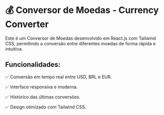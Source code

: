 # 💰 Conversor de Moedas - Currency Converter

Este é um Conversor de Moedas desenvolvido em React.js com Tailwind CSS, permitindo a conversão entre diferentes moedas de forma rápida e intuitiva.

## Funcionalidades:

✅ Conversão em tempo real entre USD, BRL e EUR.

✅ Interface responsiva e moderna.

✅ Histórico das últimas conversões.

✅ Design otimizado com Tailwind CSS.
